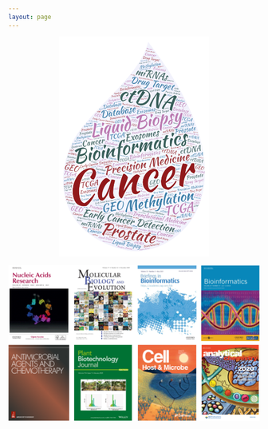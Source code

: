 ```yaml
---
layout: page
---
```


<p align="center">
  <img width="300" src="https://raw.githubusercontent.com/rli012/rli012.github.io/master/img/worldcloud.png">
</p>


<p align="center">
  <img width="800" src="https://raw.githubusercontent.com/rli012/rli012.github.io/master/img/publications.png">
</p>
